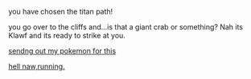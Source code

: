 you have chosen the titan path!

you go over to the cliffs and...is that a giant crab or something? Nah its Klawf and its ready to strike at you.

[sendng out my pokemon for this](Beat-the-hell-outta-the-crab.md)

[hell naw,running.](defeat-titan-path.md)